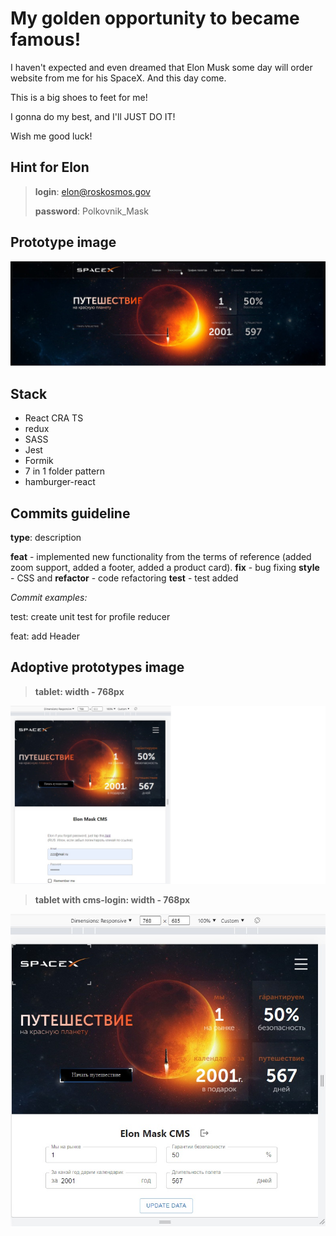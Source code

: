 # My golden opportunity to became famous!
I haven't expected and even dreamed that Elon Musk some day will order website from me for his SpaceX. And this day come.

This is a big shoes to feet for me!

I gonna do my best, and I'll JUST DO IT!

Wish me good luck!

## Hint for Elon
> **login**: elon@roskosmos.gov
> 
> **password**: Polkovnik_Mask

## Prototype image
![app example](src/assets/img/app_prototype.jpg)

## Stack

- React CRA TS
- redux
- SASS
- Jest
- Formik
- 7 in 1 folder pattern
- hamburger-react


## Commits guideline

**type**: description

**feat** - implemented new functionality from the terms of reference (added zoom support, added a footer, added a product card).
**fix** - bug fixing
**style** - CSS and
**refactor** - code refactoring
**test** - test added

*Commit examples:*

test: create unit test for profile reducer

feat: add Header

## Adoptive prototypes image

>**tablet: width - 768px**

![app example](src/assets/img/app_prototype_w768px.jpg)

>**tablet with cms-login: width - 768px**
> 
![app example](src/assets/img/app_prototype_cms_w768px.jpg)